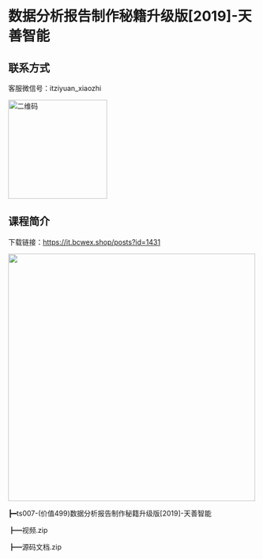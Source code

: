 # 数据分析报告制作秘籍升级版[2019]-天善智能

## 联系方式

客服微信号：itziyuan_xiaozhi

<img src="https://ziyuanyun.oss-cn-guangzhou.aliyuncs.com/common/20240614073449/666b82192834a.jpg" width="200" height="200" alt="二维码">

## 课程简介

下载链接：https://it.bcwex.shop/posts?id=1431

<img src="https://ziyuanyun.oss-cn-guangzhou.aliyuncs.com/yun/20240515153934/664466b64e6f8.jpg" width="500" alt="">

  ┣━ts007-(价值499)数据分析报告制作秘籍升级版[2019]-天善智能

 ┣━视频.zip

 ┣━源码文档.zip

  
